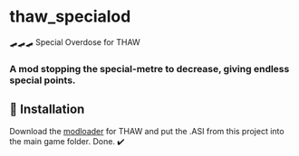 # thaw_specialod
🛹🛹🛹 Special Overdose for THAW
### A mod stopping the special-metre to decrease, giving endless special points.

## 🔧 Installation 
Download the [modloader](https://github.com/michael-fa/thaw-modloader) for THAW and put the .ASI from this project into the main game folder.
Done. ✔️
